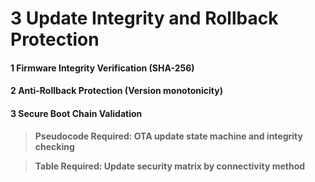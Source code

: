 # 3 Update Integrity and Rollback Protection


#### 1 Firmware Integrity Verification (SHA-256)


#### 2 Anti-Rollback Protection (Version monotonicity)


#### 3 Secure Boot Chain Validation


> **Pseudocode Required: OTA update state machine and integrity checking**


> **Table Required: Update security matrix by connectivity method**


